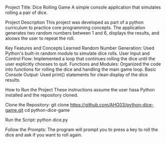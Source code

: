 Project Title: Dice Rolling Game
A simple console application that simulates rolling a pair of dice.

Project Description
This project was developed as part of a python curriculum to practice core programming concepts.
The application generates two random numbers between 1 and 6, displays the results, and aloows the user to repeat the roll.

Key Features and Concepts Learned
Random Number Generation: Used Python's built-in random module to simulate dice rolls.
User Input and Control Flow: Implemented a loop that continues rolling the dice until the user explicitly chooses to quit.
Functions and Modules: Organized the code into functions for rolling the dice and handling the main game loop.
Basic Console Output: Used print() statements for clean display of the dice results.

How to Run the Project
These instructions assume the user hasa Python installed and the repository cloned.

Clone the Repository:
git clone https://github.com/AHG03/python-dice-game.git
cd python-dice-game

Run the Script:
python dice.py

Follow the Prompts:
The program will prompt you to press a key to roll the dice and ask if you want to roll again.
